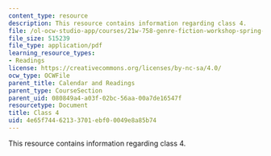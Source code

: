 ```yaml
---
content_type: resource
description: This resource contains information regarding class 4.
file: /ol-ocw-studio-app/courses/21w-758-genre-fiction-workshop-spring-2013/4e65f74462133701ebf00049e8a85b74_MIT21W_758S13_Class_4.pdf
file_size: 515239
file_type: application/pdf
learning_resource_types:
- Readings
license: https://creativecommons.org/licenses/by-nc-sa/4.0/
ocw_type: OCWFile
parent_title: Calendar and Readings
parent_type: CourseSection
parent_uid: 080849a4-a03f-02bc-56aa-00a7de16547f
resourcetype: Document
title: Class 4
uid: 4e65f744-6213-3701-ebf0-0049e8a85b74
---
```

This resource contains information regarding class 4.